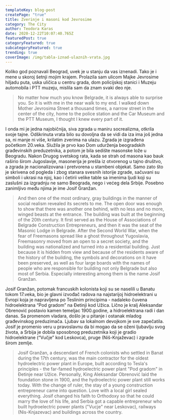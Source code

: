 ```yaml
---
templateKey: blog-post
createPage: "true"
title: Zverinje i masoni kod Jevrosime
category: The City
author: Teodora Karas
date: 2020-12-22T10:07:40.765Z
featuredPost: true
categoryFeatured: true
subcategoryFeatured: true
trending: true
coverImage: /img/tabla-iznad-ulaznih-vrata.jpg
---
```

Koliko god poznavali Beograd, uvek je u stanju da vas iznenadi. Tako je i mene u skoroj šetnji mojim krajem. Prolazila sam ulicom Majke Jevrosime hiljadu puta, uska uličica u centru grada, dom policijskoj stanici i Muzeju automobila i PTT muzeju, mislila sam da znam svaki deo nje.

> No matter how much you know Belgrade, it is always able to surprise you. So it is with me in the near walk to my end. I walked down Mother Jevrosima Street a thousand times, a narrow street in the center of the city, home to the police station and the Car Museum and the PTT Museum, I thought I knew every part of it.

I onda mi je jedna najobičnija, siva zgrada u maniru socrealizma, otkrila svoje tajne. Odškrinuta vrata bilo su dovoljna da se vidi da iza ima još jedna sa, ni manje ni više, krilatim zverima na ulazu. Zgrada je izgrađena početkom 20.veka. Služila je prvo kao Dom udurženja beogradskih građevinskih preduzetnika, a potom je bila sedište masonske lože u Beogradu. Nakon Drugog svetskog rata, kada se strah od masona kao bauk raširio širom Jugoslavije, masonerija je prešla iz otvorenog u tajno društvo, a zgrada je nacionalizovana i pretvorena u stambeni objekat. Samo zato što je skrivena od pogleda i zbog stanara svesnih istorije zgrade, sačuvani su simboli i ukrasi na njoj, kao i četirii velike table sa imenima ljudi koji su zaslušni za izgradnju ne samo Beograda, nego i većeg dela Srbije. Posebno zanimljivo među njima je ime Josif Granžan.

> And then one of the most ordinary, gray buildings in the manner of social realism revealed its secrets to me. The open door was enough to show that there was another one behind, with no less and no more, winged beasts at the entrance. The building was built at the beginning of the 20th century. It first served as the House of Associations of Belgrade Construction Entrepreneurs, and then it was the seat of the Masonic Lodge in Belgrade. After the Second World War, when the fear of Freemasons spread like a ghost throughout Yugoslavia, Freemasonry moved from an open to a secret society, and the building was nationalized and turned into a residential building. Just because it is hidden from view and because of the residents aware of the history of the building, the symbols and decorations on it have been preserved, as well as four large boards with the names of people who are responsible for building not only Belgrade but also most of Serbia. Especially interesting among them is the name Josif Granžan.

Josif Granžan, potomak francuskih kolonista koji su se naselili u Banatu tokom 17.veka, bio je glavni izvođač ​radova na najstarijoj hidroelektrani u Evropi koja je napravljena po Teslinim principima - nadaleko čuvena hidroelektrana “Pod gradom” na Đetinji kod Užica. Lično je kralj Aleksandar Obrenović postavio kamen temeljac 1900.godine, a hidroelektrana radi i dan danas. Sa promenom vladara, došlo je u pitanje i ostanak mladog građevinskog preduzimača. Ljubav sa lokalnom devojkom je sve zapečatila. Josif je promenio veru u pravoslavnu da bi mogao da se oženi ljubavlju svog života, a Srbija je dobila sposobnog preduzetnika koji je gradio hidroelektrane (“Vučje” kod Leskovca), pruge (Niš-Knjaževac) i zgrade širom zemlje.

> Josif Granžan, a descendant of French colonists who settled in Banat during the 17th century, was the main contractor for the oldest hydroelectric power plant in Europe, built according to Tesla's principles - the far-famed hydroelectric power plant "Pod gradom" in Đetinje near Užice. Personally, King Aleksandar Obrenović laid the foundation stone in 1900, and the hydroelectric power plant still works today. With the change of ruler, the stay of a young construction entrepreneur came into question. Love with a local girl sealed everything. Josif changed his faith to Orthodoxy so that he could marry the love of his life, and Serbia got a capable entrepreneur who built hydroelectric power plants ("Vucje" near Leskovac), railways (Nis-Knjazevac) and buildings across the country.